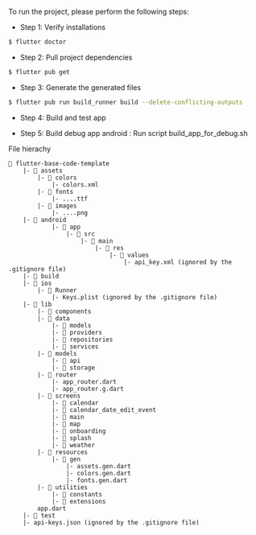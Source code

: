 To run the project, please perform the following steps:

- Step 1: Verify installations

```sh
$ flutter doctor
```

- Step 2: Pull project dependencies

```sh
$ flutter pub get
```

- Step 3: Generate the generated files

```sh
$ flutter pub run build_runner build --delete-conflicting-outputs
``` 

- Step 4: Build and test app

- Step 5: Build debug app android : Run script build_app_for_debug.sh


File hierachy
```
📁 flutter-base-code-template
    |- 📁 assets
        |- 📁 colors
            |- colors.xml
        |- 📁 fonts
            |- ....ttf
        |- 📁 images
            |- ....png
    |- 📁 android
            |- 📁 app
                |- 📁 src
                    |- 📁 main
                        |- 📁 res
                            |- 📁 values
                                |- api_key.xml (ignored by the .gitignore file)
    |- 📁 build
    |- 📁 ios
        |- 📁 Runner
            |- Keys.plist (ignored by the .gitignore file)
    |- 📁 lib
        |- 📁 components
        |- 📁 data
            |- 📁 models
            |- 📁 providers
            |- 📁 repositories
            |- 📁 services
        |- 📁 models
            |- 📁 api
            |- 📁 storage
        |- 📁 router
            |- app_router.dart
            |- app_router.g.dart
        |- 📁 screens
            |- 📁 calendar
            |- 📁 calendar_date_edit_event
            |- 📁 main
            |- 📁 map
            |- 📁 onboarding
            |- 📁 splash
            |- 📁 weather
        |- 📁 resources
            |- 📁 gen
                |- assets.gen.dart
                |- colors.gen.dart
                |- fonts.gen.dart
        |- 📁 utilities
            |- 📁 constants
            |- 📁 extensions
        app.dart      
    |- 📁 test
    |- api-keys.json (ignored by the .gitignore file)
```